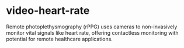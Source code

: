 # video-heart-rate

Remote photoplethysmography (rPPG) uses cameras to non-invasively monitor vital signals like heart rate, offering contactless monitoring with potential for remote healthcare applications.

